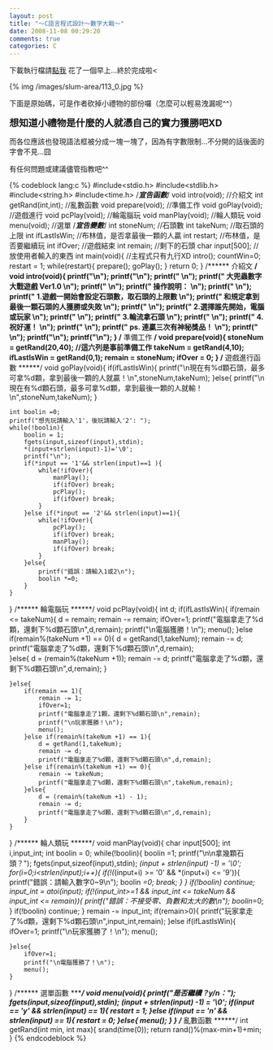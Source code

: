 ```yaml
---
layout: post
title: "～C語言程式設計～數字大戰～"
date: 2008-11-08 00:29:20
comments: true
categories: C
---
```


下載執行檔請<a href="http://www.cs.nctu.edu.tw/~whchien/coding/BatNum.exe">點我</a>
花了一個早上...終於完成啦<

{% img /images/slum-area/113_0.jpg %}

下面是原始碼，可是作者砍掉小禮物的部份囉（怎麼可以輕易洩漏呢^^）

<b><span style="font-size: 14pt;">想知道小禮物是什麼的人就憑自己的實力獲勝吧XD</span></b>

而各位應該也發現語法框被分成一塊一塊了，因為有字數限制...不分開的話後面的字會不見...囧

有任何問題或建議儘管指教吧^^

{% codeblock lang:c %}
#include<stdio.h>
#include<stdlib.h>
#include<string.h>
#include<time.h>
/***宣告函數***/
void intro(void);  //介紹文 
int getRand(int,int);  //亂數函數
void prepare(void);  //準備工作
void goPlay(void);  //遊戲進行 
void pcPlay(void);  //輪電腦玩
void manPlay(void);  //輪人類玩
void menu(void);  //選單
/***宣告變數***/
int stoneNum;  //石頭數 
int takeNum;  //取石頭的上限 
int ifLastIsWin;  //布林值，是否拿最後一顆的人贏
int restart;  //布林值，是否要繼續玩 
int ifOver;  //遊戲結束 
int remain;  //剩下的石頭 
char input[500];  //放使用者輸入的東西 
int main(void){  //主程式只有九行XD 
    intro();
    countWin=0;
    restart = 1;
    while(restart){
        prepare();
        goPlay();
    }
    return 0;
}
/****** 介紹文 ******/
void intro(void){
    printf("************************************************\n");
    printf("************************************************\n");
    printf("**                                            **\n");
    printf("**  大兜蟲數字大戰遊戲 Ver1.0                 **\n");
    printf("**                                            **\n");
    printf("**  操作說明：                                **\n");
    printf("**                                            **\n");
    printf("**  1.遊戲一開始會設定石頭數，取石頭的上限數  **\n");
    printf("**    和規定拿到最後一顆石頭的人獲勝或失敗    **\n");
    printf("**                                            **\n");
    printf("**  2.選擇誰先開始，電腦或玩家                **\n");
    printf("**                                            **\n");
    printf("**  3.輪流拿石頭                              **\n");
    printf("**                                            **\n");
    printf("**  4.祝好運！                                **\n");
    printf("**                                            **\n");
    printf("**  ps. 連贏三次有神秘獎品！                  **\n");
    printf("**                                            **\n");
    printf("************************************************\n");
    printf("************************************************\n");
}
/****** 準備工作 ******/
void prepare(void){
    stoneNum = getRand(20,40);  //這六列是事前準備工作 
    takeNum = getRand(4,10);
    ifLastIsWin = getRand(0,1);
    remain = stoneNum;
    ifOver = 0;
}
/****** 遊戲進行函數 ******/
void goPlay(void){
    if(ifLastIsWin){
        printf("\n現在有%d顆石頭，最多可拿%d顆，拿到最後一顆的人就贏！\n",stoneNum,takeNum);
    }else{
        printf("\n現在有%d顆石頭，最多可拿%d顆，拿到最後一顆的人就輸！\n",stoneNum,takeNum);
    }
    
    int boolin =0;
    printf("想先玩請輸入'1'，後玩請輸入'2': ");
    while(!boolin){
        boolin = 1;
        fgets(input,sizeof(input),stdin);
        *(input+strlen(input)-1)='\0';
        printf("\n");
        if(*input == '1'&& strlen(input)==1 ){
            while(!ifOver){
                manPlay();
                if(ifOver) break;       
                pcPlay();
                if(ifOver) break;
            }
        }else if(*input == '2'&& strlen(input)==1){
            while(!ifOver){
                pcPlay();
                if(ifOver) break;
                manPlay();
                if(ifOver) break;
            }
        }else{
            printf("錯誤：請輸入1或2\n");
            boolin *=0;
        }
    }
}
/****** 輪電腦玩 ******/
void pcPlay(void){
    int d;
    if(ifLastIsWin){
        if(remain <= takeNum){
            d = remain;
            remain -= remain;
            ifOver=1;
            printf("電腦拿走了%d顆，還剩下%d顆石頭\n",d,remain);
            printf("\n電腦獲勝！\n");
            menu();
        }else if(remain%(takeNum +1) == 0){
            d = getRand(1,takeNum);
            remain -= d;
            printf("電腦拿走了%d顆，還剩下%d顆石頭\n",d,remain);   
        }else{
            d = (remain%(takeNum +1));
            remain -= d;
            printf("電腦拿走了%d顆，還剩下%d顆石頭\n",d,remain);
        }
        
    }else{
        if(remain == 1){
            remain -= 1;
            ifOver=1;
            printf("電腦拿走了1顆，還剩下%d顆石頭\n",remain);
            printf("\n玩家獲勝！\n");
            menu();
        }else if(remain%(takeNum +1) == 1){
            d = getRand(1,takeNum);
            remain -= d;
            printf("電腦拿走了%d顆，還剩下%d顆石頭\n",d,remain);
        }else if(remain%(takeNum +1) == 0){
            remain -= takeNum;
            printf("電腦拿走了%d顆，還剩下%d顆石頭\n",takeNum,remain);
        }else{
            d = (remain%(takeNum +1) - 1);
            remain -= d;
            printf("電腦拿走了%d顆，還剩下%d顆石頭\n",d,remain);
        }
    } 
    
}
/****** 輪人類玩 ******/
void manPlay(void){
    char input[500];
    int i,input_int;
    int boolin = 0;
    while(!boolin){
        boolin =1;
        printf("\n\n拿幾顆石頭？");
        fgets(input,sizeof(input),stdin);
        *(input + strlen(input) -1) = '\0';
        for(i=0;i<strlen(input);i++){
            if(!(*(input+i) >= '0' && *(input+i) <= '9')){
                printf("錯誤：請輸入數字0~9\n");
                boolin *=0; 
                break;
            }
        }
        if(!boolin) continue;
        input_int = atoi(input);
        if(!(input_int>=1 && input_int <= takeNum && input_int <= remain)){
            printf("錯誤：不接受零、負數和太大的數\n");
            boolin*=0;
        }
        if(!boolin) continue;
    }
    remain -= input_int;
    if(remain>0){
        printf("玩家拿走了%d顆，還剩下%d顆石頭\n",input_int,remain);
    }else if(ifLastIsWin){
        ifOver=1;
        printf("\n玩家獲勝了！\n");
        menu();
        
    }else{
        ifOver=1;
        printf("\n電腦獲勝了！\n");
        menu();
    } 
    
}
/****** 選單函數 ******/
void menu(void){
     printf("是否繼續？y/n：");
     fgets(input,sizeof(input),stdin);
     *(input + strlen(input) -1) = '\0';
     if(*input == 'y' && strlen(input) == 1){
         restart = 1;
     }else if(*input == 'n' && strlen(input) == 1){
         restart = 0;
     }else{
         menu();
     }
} 
/****** 亂數函數 ******/
int getRand(int min, int max){
    srand(time(0));
    return rand()%(max-min+1)+min;
}
{% endcodeblock %}